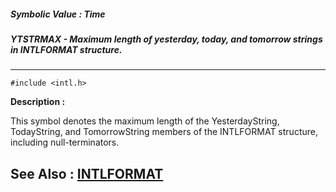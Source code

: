 ##### Symbolic Value : Time
##### YTSTRMAX - Maximum length of yesterday, today, and tomorrow strings in INTLFORMAT structure.
---
```
#include <intl.h>
```
**Description :**

This symbol denotes the maximum length of the YesterdayString, TodayString, and 
TomorrowString members of the INTLFORMAT structure, including null-terminators.

**See Also :**
[INTLFORMAT](/domino-c-api-docs/reference/Data/INTLFORMAT)
---
